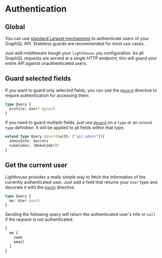 # Authentication

## Global

You can use [standard Laravel mechanisms](https://laravel.com/docs/authentication)
to authenticate users of your GraphQL API. Stateless guards are recommended for most use cases.

Just add middleware trough your `lighthouse.php` configuration.
As all GraphQL requests are served at a single HTTP endpoint, this will guard your
entire API against unauthenticated users.

## Guard selected fields

If you want to guard only selected fields, you can use the [`@guard`](../api-reference/directives.md#guard)
directive to require authentication for accessing them.

```graphql
type Query {
  profile: User! @guard
}
```

If you need to guard multiple fields, just use [`@guard`](../api-reference/directives.md#guard)
on a `type` or an `extend type` definition. It will be applied to all fields within that type.

```graphql
extend type Query @guard(with: ["api:admin"]){
  adminInfo: Secrets
  nukeCodes: [NukeCode!]!
}
```

## Get the current user

Lighthouse provides a really simple way to fetch the information of the currently authenticated user.
Just add a field that returns your `User` type and decorate it with the [`@auth`](../api-reference/directives.md#auth) directive.

```graphql
type Query {
  me: User @auth
}
```

Sending the following query will return the authenticated user's info
or `null` if the request is not authenticated.

```graphql
{
  me {
    name
    email
  }
}
```
